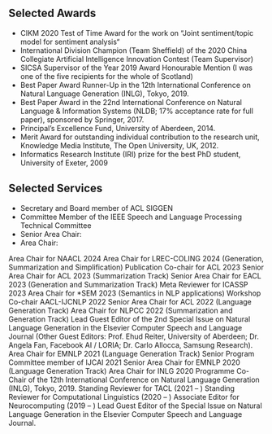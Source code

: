 ## Selected Awards

* CIKM 2020 Test of Time Award for the work on “Joint sentiment/topic model for sentiment analysis“
* International Division Champion (Team Sheffield) of the 2020 China Collegiate Artificial Intelligence Innovation Contest (Team Supervisor)
* SICSA Supervisor of the Year 2019 Award Honourable Mention (I was one of the five recipients for the whole of Scotland)
* Best Paper Award Runner-Up in the 12th International Conference on Natural Language Generation (INLG), Tokyo, 2019.
* Best Paper Award in the 22nd International Conference on Natural Language & Information Systems (NLDB; 17% acceptance rate for full paper), sponsored by Springer, 2017.
* Principal’s Excellence Fund, University of Aberdeen, 2014.
* Merit Award for outstanding individual contribution to the research unit, Knowledge Media Institute, The Open University, UK, 2012.
* Informatics Research Institute (IRI) prize for the best PhD student, University of Exeter, 2009


##  Selected Services

* Secretary and Board member of ACL SIGGEN
* Committee Member of the IEEE Speech and Language Processing Technical Committee
* Senior Area Chair: 
* Area Chair: 

Area Chair for NAACL 2024
Area Chair for LREC-COLING 2024 (Generation, Summarization and Simplification)
Publication Co-chair for ACL 2023
Senior Area Chair for ACL 2023 (Summarization Track)
Senior Area Chair for EACL 2023 (Generation and Summarization Track)
Meta Reviewer for ICASSP 2023
Area Chair for *SEM 2023 (Semantics in NLP applications)
Workshop Co-chair AACL-IJCNLP 2022
Senior Area Chair for ACL 2022 (Language Generation Track)
Area Chair for NLPCC 2022 (Summarization and Generation Track)
Lead Guest Editor of the 2nd Special Issue on Natural Language Generation in the Elsevier Computer Speech and Language Journal (Other Guest Editors: Prof. Ehud Reiter, University of Aberdeen; Dr. Angela Fan, Facebook AI / LORIA; Dr. Carlo Allocca, Samsung Research).
Area Chair for EMNLP 2021 (Language Generation Track)
Senior Program Committee member of IJCAI 2021
Senior Area Chair for EMNLP 2020 (Language Generation Track)
Area Chair for INLG 2020
Programme Co-Chair of the 12th International Conference on Natural Language Generation (INLG), Tokyo, 2019.
Standing Reviewer for TACL (2021 – )
Standing Reviewer for Computational Linguistics (2020 – )
Associate Editor for Neurocomputing (2019 – )
Lead Guest Editor of the Special Issue on Natural Language Generation in the Elsevier Computer Speech and Language Journal.


